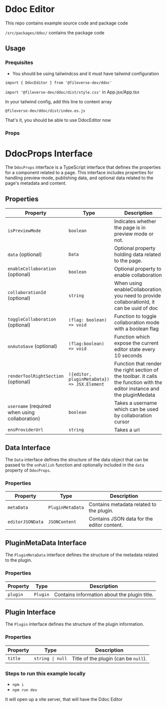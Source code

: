 # Ddoc Editor

This repo contains example source code and package code

`/src/packages/ddoc/` contains the package code

## Usage

### Prequisites

- You should be using tailwindcss and it must have tailwind configuration

`import { DdocEditor } from '@fileverse-dev/ddoc'`

`import '@fileverse-dev/ddoc/dist/style.css'` in App.jsx/App.tsx

In your tailwind config, add this line to content array

`@fileverse-dev/ddoc/dist/index.es.js`

That's it, you should be able to use DdocEditor now

### Props

# DdocProps Interface

The `DdocProps` interface is a TypeScript interface that defines the properties for a component related to a page. This interface includes properties for handling preview mode, publishing data, and optional data related to the page's metadata and content.

## Properties

| Property                                       | Type                                        | Description                                                                                                                |
| ---------------------------------------------- | ------------------------------------------- | -------------------------------------------------------------------------------------------------------------------------- |
| `isPreviewMode`                                | `boolean`                                   | Indicates whether the page is in preview mode or not.                                                                      |
| `data` (optional)                              | `Data`                                      | Optional property holding data related to the page.                                                                        |
| `enableCollaboration` (optional)               | `boolean`                                   | Optional property to enable collaboration                                                                                  |
| `collaborationId` (optional)                   | `string`                                    | When using enableCollaboration, you need to provide collaborationId, it can be uuid of doc                                 |
| `toggleCollaboration` (optional)               | `(flag: boolean) => void`                   | Function to toggle collaboration mode with a boolean flag                                                                  |
| `onAutoSave` (optional)                        | `(flag:boolean) => void`                    | Function which expose the current editor state every 10 seconds                                                            |
| `renderToolRightSection` (optional)            | `({editor, pluginMetaData}) => JSX.Element` | Function that render the right section of the toolbar. it calls the function with the editor instance and the pluginMedata |
| `username` (required when using collaboration) | `boolean`                                   | Takes a username which can be used by collaboration cursor      
| `ensProviderUrl` | `string` | Takes a url                                                           |

## Data Interface

The `Data` interface defines the structure of the data object that can be passed to the `onPublish` function and optionally included in the `data` property of `DdocProps`.

### Properties

| Property         | Type             | Description                                |
| ---------------- | ---------------- | ------------------------------------------ |
| `metaData`       | `PluginMetaData` | Contains metadata related to the plugin.   |
| `editorJSONData` | `JSONContent`    | Contains JSON data for the editor content. |

## PluginMetaData Interface

The `PluginMetaData` interface defines the structure of the metadata related to the plugin.

### Properties

| Property | Type     | Description                                  |
| -------- | -------- | -------------------------------------------- |
| `plugin` | `Plugin` | Contains information about the plugin title. |

## Plugin Interface

The `Plugin` interface defines the structure of the plugin information.

### Properties

| Property | Type             | Description                          |
| -------- | ---------------- | ------------------------------------ |
| `title`  | `string \| null` | Title of the plugin (can be `null`). |

### Steps to run this example locally

- `npm i`
- `npm run dev`

It will open up a vite server, that will have the Ddoc Editor
